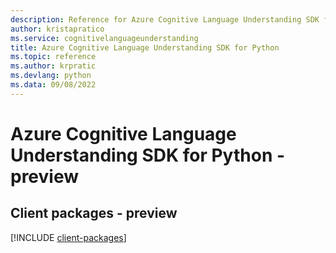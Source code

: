 ```yaml
---
description: Reference for Azure Cognitive Language Understanding SDK for Python
author: kristapratico
ms.service: cognitivelanguageunderstanding
title: Azure Cognitive Language Understanding SDK for Python
ms.topic: reference
ms.author: krpratic
ms.devlang: python
ms.data: 09/08/2022
---
```

# Azure Cognitive Language Understanding SDK for Python - preview

## Client packages - preview
[!INCLUDE [client-packages](cognitive-language-understanding-client-index.md)]